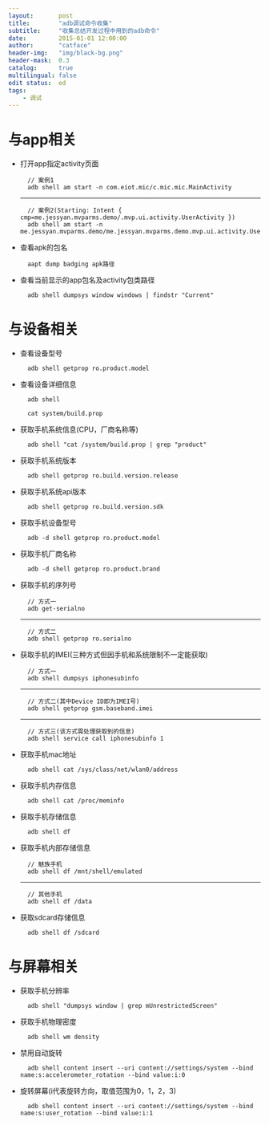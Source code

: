 ```yaml
---
layout:       post
title:        "adb调试命令收集"
subtitle:     "收集总结开发过程中用到的adb命令"
date:         2015-01-01 12:00:00
author:       "catface"
header-img:   "img/black-bg.png"
header-mask:  0.3
catalog:      true
multilingual: false
edit status:  ed
tags:
    - 调试
---
```


# 与app相关

- 打开app指定activity页面

        // 案例1
        adb shell am start -n com.eiot.mic/c.mic.mic.MainActivity

    ---
    
        // 案例2(Starting: Intent { cmp=me.jessyan.mvparms.demo/.mvp.ui.activity.UserActivity })
        adb shell am start -n me.jessyan.mvparms.demo/me.jessyan.mvparms.demo.mvp.ui.activity.UserActivity

- 查看apk的包名

        aapt dump badging apk路径

- 查看当前显示的app包名及activity包类路径

        adb shell dumpsys window windows | findstr "Current"

# 与设备相关

- 查看设备型号

        adb shell getprop ro.product.model

- 查看设备详细信息

        adb shell
        
        cat system/build.prop

- 获取手机系统信息(CPU，厂商名称等)

        adb shell "cat /system/build.prop | grep "product"

- 获取手机系统版本

        adb shell getprop ro.build.version.release

- 获取手机系统api版本

        adb shell getprop ro.build.version.sdk

- 获取手机设备型号

        adb -d shell getprop ro.product.model

- 获取手机厂商名称

        adb -d shell getprop ro.product.brand

- 获取手机的序列号

        // 方式一
        adb get-serialno

    ---
    
        // 方式二
        adb shell getprop ro.serialno

- 获取手机的IMEI(三种方式但因手机和系统限制不一定能获取)

        // 方式一
        adb shell dumpsys iphonesubinfo
    
    ---
    
        // 方式二(其中Device ID即为IMEI号)
        adb shell getprop gsm.baseband.imei
    
    ---
    
        // 方式三(该方式需处理获取到的信息)
        adb shell service call iphonesubinfo 1 

- 获取手机mac地址
 
        adb shell cat /sys/class/net/wlan0/address

- 获取手机内存信息

        adb shell cat /proc/meminfo

- 获取手机存储信息

        adb shell df

- 获取手机内部存储信息

        // 魅族手机
        adb shell df /mnt/shell/emulated
        
    ---
        
        // 其他手机
        adb shell df /data

- 获取sdcard存储信息

        adb shell df /sdcard

# 与屏幕相关

- 获取手机分辨率

        adb shell "dumpsys window | grep mUnrestrictedScreen"

- 获取手机物理密度

        adb shell wm density

- 禁用自动旋转
        
        adb shell content insert --uri content://settings/system --bind name:s:accelerometer_rotation --bind value:i:0

- 旋转屏幕(i代表旋转方向，取值范围为0，1，2，3)
    
        adb shell content insert --uri content://settings/system --bind name:s:user_rotation --bind value:i:1 
